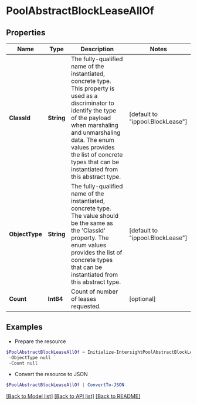 # PoolAbstractBlockLeaseAllOf
## Properties

Name | Type | Description | Notes
------------ | ------------- | ------------- | -------------
**ClassId** | **String** | The fully-qualified name of the instantiated, concrete type. This property is used as a discriminator to identify the type of the payload when marshaling and unmarshaling data. The enum values provides the list of concrete types that can be instantiated from this abstract type. | [default to "ippool.BlockLease"]
**ObjectType** | **String** | The fully-qualified name of the instantiated, concrete type. The value should be the same as the &#39;ClassId&#39; property. The enum values provides the list of concrete types that can be instantiated from this abstract type. | [default to "ippool.BlockLease"]
**Count** | **Int64** | Count of number of leases requested. | [optional] 

## Examples

- Prepare the resource
```powershell
$PoolAbstractBlockLeaseAllOf = Initialize-IntersightPoolAbstractBlockLeaseAllOf  -ClassId null `
 -ObjectType null `
 -Count null
```

- Convert the resource to JSON
```powershell
$PoolAbstractBlockLeaseAllOf | ConvertTo-JSON
```

[[Back to Model list]](../README.md#documentation-for-models) [[Back to API list]](../README.md#documentation-for-api-endpoints) [[Back to README]](../README.md)

